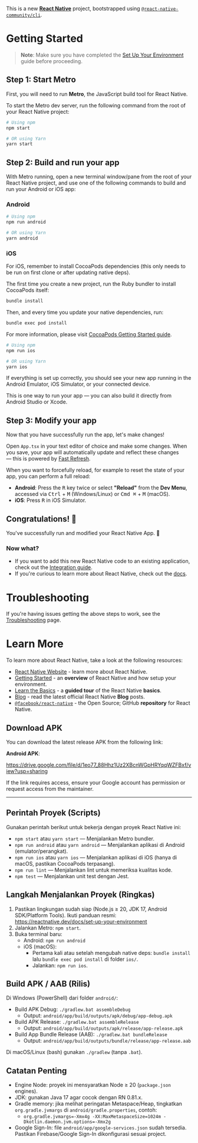 This is a new [**React Native**](https://reactnative.dev) project, bootstrapped using [`@react-native-community/cli`](https://github.com/react-native-community/cli).

# Getting Started

> **Note**: Make sure you have completed the [Set Up Your Environment](https://reactnative.dev/docs/set-up-your-environment) guide before proceeding.

## Step 1: Start Metro

First, you will need to run **Metro**, the JavaScript build tool for React Native.

To start the Metro dev server, run the following command from the root of your React Native project:

```sh
# Using npm
npm start

# OR using Yarn
yarn start
```

## Step 2: Build and run your app

With Metro running, open a new terminal window/pane from the root of your React Native project, and use one of the following commands to build and run your Android or iOS app:

### Android

```sh
# Using npm
npm run android

# OR using Yarn
yarn android
```

### iOS

For iOS, remember to install CocoaPods dependencies (this only needs to be run on first clone or after updating native deps).

The first time you create a new project, run the Ruby bundler to install CocoaPods itself:

```sh
bundle install
```

Then, and every time you update your native dependencies, run:

```sh
bundle exec pod install
```

For more information, please visit [CocoaPods Getting Started guide](https://guides.cocoapods.org/using/getting-started.html).

```sh
# Using npm
npm run ios

# OR using Yarn
yarn ios
```

If everything is set up correctly, you should see your new app running in the Android Emulator, iOS Simulator, or your connected device.

This is one way to run your app — you can also build it directly from Android Studio or Xcode.

## Step 3: Modify your app

Now that you have successfully run the app, let's make changes!

Open `App.tsx` in your text editor of choice and make some changes. When you save, your app will automatically update and reflect these changes — this is powered by [Fast Refresh](https://reactnative.dev/docs/fast-refresh).

When you want to forcefully reload, for example to reset the state of your app, you can perform a full reload:

- **Android**: Press the <kbd>R</kbd> key twice or select **"Reload"** from the **Dev Menu**, accessed via <kbd>Ctrl</kbd> + <kbd>M</kbd> (Windows/Linux) or <kbd>Cmd ⌘</kbd> + <kbd>M</kbd> (macOS).
- **iOS**: Press <kbd>R</kbd> in iOS Simulator.

## Congratulations! :tada:

You've successfully run and modified your React Native App. :partying_face:

### Now what?

- If you want to add this new React Native code to an existing application, check out the [Integration guide](https://reactnative.dev/docs/integration-with-existing-apps).
- If you're curious to learn more about React Native, check out the [docs](https://reactnative.dev/docs/getting-started).

# Troubleshooting

If you're having issues getting the above steps to work, see the [Troubleshooting](https://reactnative.dev/docs/troubleshooting) page.

# Learn More

To learn more about React Native, take a look at the following resources:

- [React Native Website](https://reactnative.dev) - learn more about React Native.
- [Getting Started](https://reactnative.dev/docs/environment-setup) - an **overview** of React Native and how setup your environment.
- [Learn the Basics](https://reactnative.dev/docs/getting-started) - a **guided tour** of the React Native **basics**.
- [Blog](https://reactnative.dev/blog) - read the latest official React Native **Blog** posts.
- [`@facebook/react-native`](https://github.com/facebook/react-native) - the Open Source; GitHub **repository** for React Native.

## Download APK

You can download the latest release APK from the following link:

**Android APK**:

https://drive.google.com/file/d/1eo77_88Hhz1Uz2XBcnWGpHRYqqWZFBxf/view?usp=sharing

If the link requires access, ensure your Google account has permission or request access from the maintainer.

---

## Perintah Proyek (Scripts)

Gunakan perintah berikut untuk bekerja dengan proyek React Native ini:

- `npm start` atau `yarn start` — Menjalankan Metro bundler.
- `npm run android` atau `yarn android` — Menjalankan aplikasi di Android (emulator/perangkat).
- `npm run ios` atau `yarn ios` — Menjalankan aplikasi di iOS (hanya di macOS, pastikan CocoaPods terpasang).
- `npm run lint` — Menjalankan lint untuk memeriksa kualitas kode.
- `npm test` — Menjalankan unit test dengan Jest.

## Langkah Menjalankan Proyek (Ringkas)

1. Pastikan lingkungan sudah siap (Node.js ≥ 20, JDK 17, Android SDK/Platform Tools). Ikuti panduan resmi: https://reactnative.dev/docs/set-up-your-environment
2. Jalankan Metro: `npm start`.
3. Buka terminal baru:
   - Android: `npm run android`
   - iOS (macOS):
     - Pertama kali atau setelah mengubah native deps: `bundle install` lalu `bundle exec pod install` di folder `ios/`.
     - Jalankan: `npm run ios`.

## Build APK / AAB (Rilis)

Di Windows (PowerShell) dari folder `android/`:

- Build APK Debug: `./gradlew.bat assembleDebug`
  - Output: `android/app/build/outputs/apk/debug/app-debug.apk`
- Build APK Release: `./gradlew.bat assembleRelease`
  - Output: `android/app/build/outputs/apk/release/app-release.apk`
- Build App Bundle Release (AAB): `./gradlew.bat bundleRelease`
  - Output: `android/app/build/outputs/bundle/release/app-release.aab`

Di macOS/Linux (bash) gunakan `./gradlew` (tanpa `.bat`).

## Catatan Penting

- Engine Node: proyek ini mensyaratkan Node ≥ 20 (`package.json` engines).
- JDK: gunakan Java 17 agar cocok dengan RN 0.81.x.
- Gradle memory: jika melihat peringatan Metaspace/Heap, tingkatkan `org.gradle.jvmargs` di `android/gradle.properties`, contoh:
  - `org.gradle.jvmargs=-Xmx4g -XX:MaxMetaspaceSize=1024m -Dkotlin.daemon.jvm.options=-Xmx2g`
- Google Sign-In: file `android/app/google-services.json` sudah tersedia. Pastikan Firebase/Google Sign-In dikonfigurasi sesuai project.